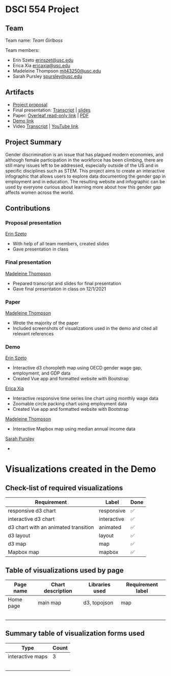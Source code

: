 # DSCI 554 Project

## Team

<!-- 🎒 Complete to include all the information requested. -->

Team name: *Team Girlboss*

Team members:

- Erin Szeto <erinszet@usc.edu>
- Erica Xia <ericaxia@usc.edu>
- Madeleine Thompson <mjt43250@usc.edu>
- Sarah Pursley <spursley@usc.edu>

## Artifacts

<!-- 🎒 Complete and ensure that all the links work! -->

- [Project proposal](https://docs.google.com/presentation/d/10bKIzyufguNpWEI1ctUmEc4_5Azgg6CX6jQvGCalh-4/edit?usp=sharing)
- Final presentation: [Transcript](presentation/TRANSCRIPT.md) | [slides](presentation/presentation.sozi.pdf)
- Paper: [Overleaf read-only link]() | [PDF](paper/paper.pdf)
- [Demo link](demo/vue-app/)
- Video [Transcript](video/TRANSCRIPT.md) | [YouTube link]()


## Project Summary

Gender discrimination is an issue that has plagued modern economies, and although female participation in the workforce has been climbing, there are still many issues left to be addressed, especially outside of the US and in specific disciplines such as STEM. This project aims to create an interactive infographic that allows users to explore data documenting the gender gap in employment and in education. The resulting website and infographic can be used by everyone curious about learning more about how this gender gap affects women across the world.

## Contributions

<!-- 🎒 Complete for each project member. -->

### Proposal presentation

[Erin Szeto](mailto:erinszet@usc.edu)

- With help of all team members, created slides
- Gave presentation in class

### Final presentation

[Madeleine Thompson](mailto:mjt43250@usc.edu)

- Prepared transcript and slides for final presentation
- Gave final presentation in class on 12/1/2021

### Paper

[Madeleine Thompson](mailto:mjt43250@usc.edu)

- Wrote the majority of the paper
- Included screenshots of visualizations used in the demo and cited all relevant references

### Demo

[Erin Szeto](mailto:erinszet@usc.edu)

- Interactive d3 choropleth map using OECD gender wage gap, employment, and GDP data
- Created Vue app and formatted website with Bootstrap

[Erica Xia](mailto:ericaxia@usc.edu)

- Interactive responsive time series line chart using monthly wage data
- Zoomable circle packing chart using employment data
- Created Vue app and formatted website with Bootstrap

[Madeleine Thompson](mailto:mjt43250@usc.edu)

- Interactive Mapbox map using median annual income data

[Sarah Pursley](mailto:spursley@usc.edu)

-

# Visualizations created in the Demo

## Check-list of required visualizations

<!-- 🎒 Complete the table using ✅ or ❌. -->

| Requirement                            | Label        | Done |
| -------------------------------------- | ------------ | ---- |
| responsive d3 chart                    | responsive   | ✅   |
| interactive d3 chart                   | interactive  | ✅   |
| d3 chart with an animated transition   | animated     | ✅   |
| d3 layout                              | layout       | ✅   |
| d3 map                                 | map          | ✅   |
| Mapbox map                             | mapbox       | ✅   |

## Table of visualizations used by page

<!-- 🎒 Complete the table using the Label of the required visualizations. -->

| Page name | Chart description | Libraries used | Requirement label |
| --------- | ----------------- | -------------- | ----------------- |
| Home page | main map          | d3, topojson   | map               |
|           |                   |                |                   |
|           |                   |                |                   |
|           |                   |                |                   |
|           |                   |                |                   |
|           |                   |                |                   |

## Summary table of visualization forms used

<!-- 🎒 Complete the table . -->

| Type             | Count |
| ---------------- | ----- |
| interactive maps | 3     |
|                  |       |
|                  |       |
|                  |       |
|                  |       |
|                  |       |
